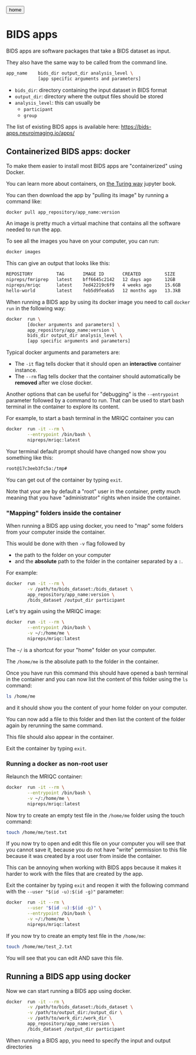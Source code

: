 <a href="../bids_workshop"><button>home</button></a>

# BIDS apps

BIDS apps are software packages that take a BIDS dataset as input.

They also have the same way to be called from the command line.

```bash
app_name    bids_dir output_dir analysis_level \
            [app specific arguments and parameters]
```

- `bids_dir`: directory containing the input dataset in BIDS format
- `output_dir`: directory where the output files should be stored
- `analysis_level`: this can usually be
  - `participant`
  - `group`

The list of existing BIDS apps is available here:
https://bids-apps.neuroimaging.io/apps/

## Containerized BIDS apps: docker

To make them easier to install most BIDS apps are "containerized" using Docker.

You can learn more about containers, on
[the Turing way](https://the-turing-way.netlify.app/reproducible-research/renv/renv-containers.html)
jupyter book.

You can then download the app by "pulling its image" by running a command like:

```bash
docker pull app_repository/app_name:version
```

An image is pretty much a virtual machine that contains all the software needed
to run the app.

To see all the images you have on your computer, you can run:

```bash
docker images
```

This can give an output that looks like this:

```bash
REPOSITORY         TAG       IMAGE ID       CREATED         SIZE
nipreps/fmriprep   latest    bff6645c2142   12 days ago     12GB
nipreps/mriqc      latest    7ed42219c6f9   4 weeks ago     15.6GB
hello-world        latest    feb5d9fea6a5   12 months ago   13.3kB
```

When running a BIDS app by using its docker image you need to call `docker run`
in the following way:

```bash
docker  run \
        [docker arguments and parameters] \
        app_repository/app_name:version \
        bids_dir output_dir analysis_level \
        [app specific arguments and parameters]
```

Typical docker arguments and parameters are:

- The `-it` flag tells docker that it should open an **interactive** container
  instance.
- The `--rm` flag tells docker that the container should automatically be
  **removed** after we close docker.

Another options that can be useful for "debugging" is the `--entrypoint`
parameter followed by a command to run. That can be used to start bash terminal
in the container to explore its content.

For example, to start a bash terminal in the MRIQC container you can

```bash
docker  run -it --rm \
        --entrypoint /bin/bash \
        nipreps/mriqc:latest
```

Your terminal default prompt should have changed now show you something like
this:

```bash
root@17c3eeb3fc5a:/tmp#
```

You can get out of the container by typing `exit`.

Note that your are by default a "root" user in the container, pretty much
meaning that you have "administrator" rights when inside the container.

### "Mapping" folders inside the container

When running a BIDS app using docker, you need to "map" some folders from your
computer inside the container.

This would be done with then `-v` flag followed by

- the path to the folder on your computer
- and the **absolute** path to the folder in the container separated by a `:`.

For example:

```bash
docker  run -it --rm \
        -v /path/to/bids_dataset:/bids_dataset \
        app_repository/app_name:version \
        /bids_dataset /output_dir participant
```

Let's try again using the MRIQC image:

```bash
docker  run -it --rm \
        --entrypoint /bin/bash \
        -v ~/:/home/me \
        nipreps/mriqc:latest
```

The `~/` is a shortcut for your "home" folder on your computer.

The `/home/me` is the absolute path to the folder in the container.

Once you have run this command this should have opened a bash terminal in the
container and you can now list the content of this folder using the `ls`
command:

```bash
ls /home/me
```

and it should show you the content of your home folder on your computer.

You can now add a file to this folder and then list the content of the folder
again by rerunning the same command.

This file should also appear in the container.

Exit the container by typing `exit`.

### Running a docker as non-root user

Relaunch the MRIQC container:

```bash
docker  run -it --rm \
        --entrypoint /bin/bash \
        -v ~/:/home/me \
        nipreps/mriqc:latest
```

Now try to create an empty test file in the `/home/me` folder using the touch
command:

```bash
touch /home/me/test.txt
```

If you now try to open and edit this file on your computer you will see that you
cannot save it, because you do not have "write" permission to this file because
it was created by a root user from inside the container.

This can be annoying when working with BIDS apps because it makes it harder to
work with the files that are created by the app.

Exit the container by typing `exit` and reopen it with the following command
with the `--user "$(id -u):$(id -g)"` parameter:

```bash
docker  run -it --rm \
        --user "$(id -u):$(id -g)" \
        --entrypoint /bin/bash \
        -v ~/:/home/me \
        nipreps/mriqc:latest
```

If you now try to create an empty test file in the `/home/me`:

```bash
touch /home/me/test_2.txt
```

You will see that you can edit AND save this file.

## Running a BIDS app using docker

Now we can start running a BIDS app using docker.

```bash
docker  run -it --rm \
        -v /path/to/bids_dataset:/bids_dataset \
        -v /path/to/output_dir:/output_dir \
        -v /path/to/work_dir:/work_dir \
        app_repository/app_name:version \
        /bids_dataset /output_dir participant
```

When running a BIDS app, you need to specify the input and output directories

